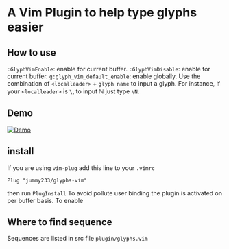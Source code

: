 # A Vim Plugin to help type glyphs easier

## How to use
`:GlyphVimEnable`: enable for current buffer.
`:GlyphVimDisable`: enable for current buffer.
`g:glyph_vim_default_enable`: enable globally.
Use the combination of `<localleader>` + `glyph name` to input a glyph. For instance, if your `<localleader>` is `\`, to input ℕ just type `\N`.

## Demo
[![Demo](https://asciinema.org/a/Slcieff00LVAgQz6Rnzcq85sO.svg)](https://asciinema.org/a/Slcieff00LVAgQz6Rnzcq85sO)


## install
If you are using `vim-plug` add this line to your `.vimrc`
```
Plug "jummy233/glyphs-vim"
```
then run `PlugInstall`
To avoid pollute user binding the plugin is activated on per buffer basis. To enable

## Where to find sequence
Sequences are listed in src file `plugin/glyphs.vim`
